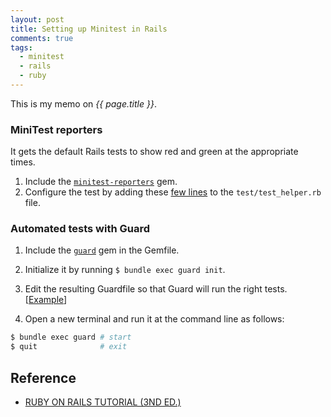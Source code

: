 ```yaml
---
layout: post
title: Setting up Minitest in Rails
comments: true
tags:
  - minitest
  - rails
  - ruby
---
```


This is my memo on _{{ page.title }}_.

### MiniTest reporters

It gets the default Rails tests to show red and green at the appropriate times.

1. Include the [`minitest-reporters`](https://github.com/kern/minitest-reporters) gem.
2. Configure the test by adding these [few lines](https://www.railstutorial.org/book/static_pages#code-minitest_reporters) to the `test/test_helper.rb` file.

### Automated tests with Guard

1. Include the [`guard`](https://github.com/guard/guard) gem in the Gemfile.
2. Initialize it by running `$ bundle exec guard init`.
3. Edit the resulting Guardfile so that Guard will run the right tests. [[Example](https://www.railstutorial.org/book/static_pages#code-guardfile)]

4. Open a new terminal and run it at the command line as follows:

```bash
$ bundle exec guard # start
$ quit              # exit
```

## Reference

- [RUBY ON RAILS TUTORIAL (3ND ED.)](https://www.railstutorial.org/book/static_pages#sec-advanced_testing_setup)
